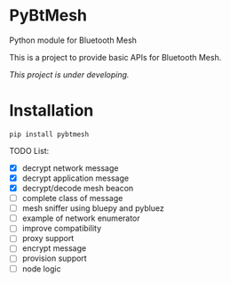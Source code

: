 # PyBtMesh
Python module for Bluetooth Mesh

This is a project to provide basic APIs for Bluetooth Mesh.

*This project is under developing.*

# Installation

``` shell
pip install pybtmesh
```

TODO List:

- [x] decrypt network message
- [x] decrypt application message
- [x] decrypt/decode mesh beacon
- [ ] complete class of message
- [ ] mesh sniffer using bluepy and pybluez
- [ ] example of network enumerator
- [ ] improve compatibility
- [ ] proxy support
- [ ] encrypt message
- [ ] provision support
- [ ] node logic
